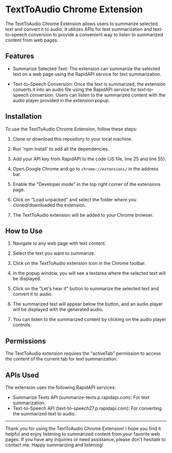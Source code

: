 # TextToAudio Chrome Extension

The TextToAudio Chrome Extension allows users to summarize selected text and convert it to audio. It utilizes APIs for text summarization and text-to-speech conversion to provide a convenient way to listen to summarized content from web pages.

## Features

- Summarize Selected Text: The extension can summarize the selected text on a web page using the RapidAPI service for text summarization.

- Text-to-Speech Conversion: Once the text is summarized, the extension converts it into an audio file using the RapidAPI service for text-to-speech conversion. Users can listen to the summarized content with the audio player provided in the extension popup.

## Installation

To use the TextToAudio Chrome Extension, follow these steps:

1. Clone or download this repository to your local machine.

2. Run 'npm install' to add all the dependencies.

3. Add your API key from RapidAPI to the code (JS file, line 25 and line 55).

4. Open Google Chrome and go to `chrome://extensions/` in the address bar.

5. Enable the "Developer mode" in the top right corner of the extensions page.

6. Click on "Load unpacked" and select the folder where you cloned/downloaded the extension.

7. The TextToAudio extension will be added to your Chrome browser.

## How to Use

1. Navigate to any web page with text content.

2. Select the text you want to summarize.

3. Click on the TextToAudio extension icon in the Chrome toolbar.

4. In the popup window, you will see a textarea where the selected text will be displayed.

5. Click on the "Let's hear it" button to summarize the selected text and convert it to audio.

6. The summarized text will appear below the button, and an audio player will be displayed with the generated audio.

7. You can listen to the summarized content by clicking on the audio player controls.

## Permissions

The TextToAudio extension requires the "activeTab" permission to access the content of the current tab for text summarization.

## APIs Used

The extension uses the following RapidAPI services:

- Summarize Texts API (summarize-texts.p.rapidapi.com): For text summarization.
- Text-to-Speech API (text-to-speech27.p.rapidapi.com): For converting the summarized text to audio.

---

Thank you for using the TextToAudio Chrome Extension! I hope you find it helpful and enjoy listening to summarized content from your favorite web pages. If you have any inquiries or need assistance, please don't hesitate to contact me. Happy summarizing and listening!
